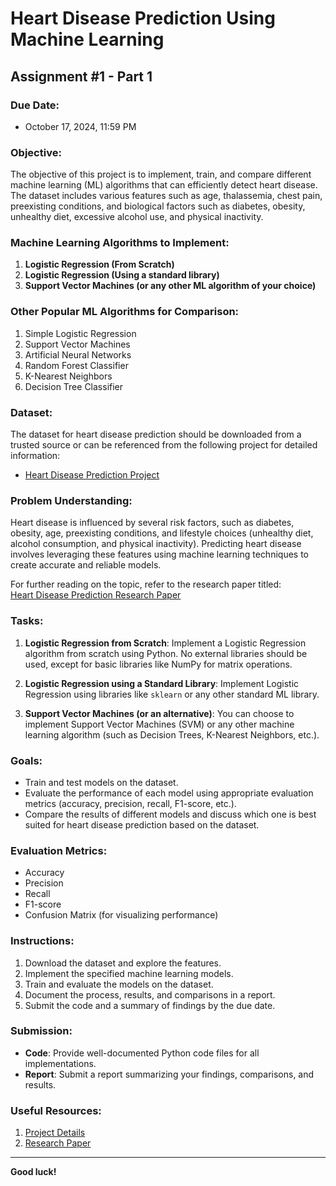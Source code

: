 # Heart Disease Prediction Using Machine Learning

## Assignment #1 - Part 1

### Due Date:
- October 17, 2024, 11:59 PM

### Objective:
The objective of this project is to implement, train, and compare different machine learning (ML) algorithms that can efficiently detect heart disease. The dataset includes various features such as age, thalassemia, chest pain, preexisting conditions, and biological factors such as diabetes, obesity, unhealthy diet, excessive alcohol use, and physical inactivity.

### Machine Learning Algorithms to Implement:
1. **Logistic Regression (From Scratch)**
2. **Logistic Regression (Using a standard library)**
3. **Support Vector Machines (or any other ML algorithm of your choice)**

### Other Popular ML Algorithms for Comparison:
1. Simple Logistic Regression
2. Support Vector Machines
3. Artificial Neural Networks
4. Random Forest Classifier
5. K-Nearest Neighbors
6. Decision Tree Classifier

### Dataset:
The dataset for heart disease prediction should be downloaded from a trusted source or can be referenced from the following project for detailed information:

- [Heart Disease Prediction Project](https://www.projectpro.io/article/heart-disease-prediction-using-machine-learning-project/615#mcetoc_1g9uskd2k19)

### Problem Understanding:
Heart disease is influenced by several risk factors, such as diabetes, obesity, age, preexisting conditions, and lifestyle choices (unhealthy diet, alcohol consumption, and physical inactivity). Predicting heart disease involves leveraging these features using machine learning techniques to create accurate and reliable models.

For further reading on the topic, refer to the research paper titled:  
[Heart Disease Prediction Research Paper](https://www.scirp.org/journal/paperinformation?paperid=88650)

### Tasks:
1. **Logistic Regression from Scratch**: Implement a Logistic Regression algorithm from scratch using Python. No external libraries should be used, except for basic libraries like NumPy for matrix operations.
   
2. **Logistic Regression using a Standard Library**: Implement Logistic Regression using libraries like `sklearn` or any other standard ML library.

3. **Support Vector Machines (or an alternative)**: You can choose to implement Support Vector Machines (SVM) or any other machine learning algorithm (such as Decision Trees, K-Nearest Neighbors, etc.).

### Goals:
- Train and test models on the dataset.
- Evaluate the performance of each model using appropriate evaluation metrics (accuracy, precision, recall, F1-score, etc.).
- Compare the results of different models and discuss which one is best suited for heart disease prediction based on the dataset.

### Evaluation Metrics:
- Accuracy
- Precision
- Recall
- F1-score
- Confusion Matrix (for visualizing performance)

### Instructions:
1. Download the dataset and explore the features.
2. Implement the specified machine learning models.
3. Train and evaluate the models on the dataset.
4. Document the process, results, and comparisons in a report.
5. Submit the code and a summary of findings by the due date.

### Submission:
- **Code**: Provide well-documented Python code files for all implementations.
- **Report**: Submit a report summarizing your findings, comparisons, and results.

### Useful Resources:
1. [Project Details](https://www.projectpro.io/article/heart-disease-prediction-using-machine-learning-project/615#mcetoc_1g9uskd2k19)
2. [Research Paper](https://www.scirp.org/journal/paperinformation?paperid=88650)

---

**Good luck!**

